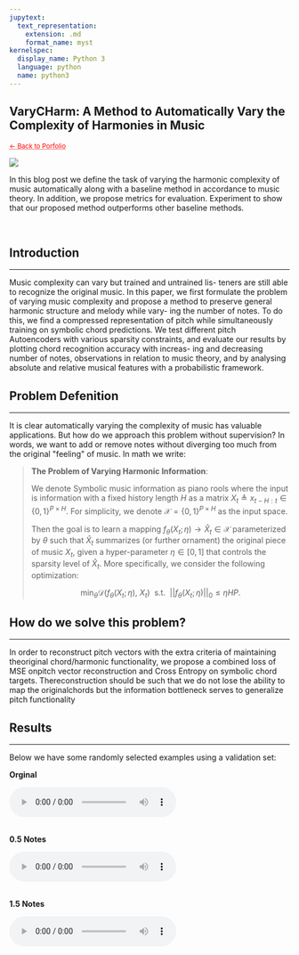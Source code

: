 ```yaml
---
jupytext:
  text_representation:
    extension: .md
    format_name: myst
kernelspec:
  display_name: Python 3
  language: python
  name: python3
---
```


## VaryCHarm: A Method to Automatically Vary the Complexity of Harmonies in Music

 <sub> <a href="https://jmhuer.github.io/mini_book/_build/html/docs/portfolio.html" style="color: red; text-decoration: underline;text-decoration-style: dotted;">← Back to Porfolio</a> </sub>

<img src="../../../../images/varycharm.png" align="center"/>

<br>

 In this blog post we define the task of varying the harmonic complexity of music automatically along with a baseline method in accordance to music theory. In addition, we propose metrics for evaluation. Experiment to show that our proposed method outperforms other baseline methods.


<br>


## Introduction
---

Music complexity can vary but trained and untrained lis- teners are still able to recognize the original music. In this paper, we first formulate the problem of varying music complexity and propose a method to preserve general harmonic structure and melody while vary- ing the number of notes. To do this, we find a compressed representation of pitch while simultaneously training on symbolic chord predictions. We test different pitch Autoencoders with various sparsity constraints, and evaluate our results by plotting chord recognition accuracy with increas- ing and decreasing number of notes, observations in relation to music theory, and by analysing absolute and relative musical features with a probabilistic framework.




## Problem Defenition
---


It is clear automatically varying the complexity of music has valuable applications. But how do we approach this problem without supervision? In words, we want to add or remove notes without diverging too much from the original "feeling" of music. In math we write:
> **The Problem of Varying Harmonic Information**:
>
>We denote Symbolic music information as piano rools where the input is information with a fixed history length $H$ as a matrix $X_t \triangleq x_{t-H:t} \in \{0,1\}^{P \times H}$. For simplicity, we denote $\mathcal{X} = \{0,1\}^{P \times H}$ as the input space.
>
>Then the goal is to learn a mapping $f_\theta(X_t; \eta) \rightarrow \hat{X}_t \in \mathcal{X}$ parameterized by $\theta$ such that $\hat{X}_t$ summarizes (or further ornament) the original piece of music $X_t$, given a hyper-parameter $\eta \in [0,1]$ that controls the sparsity level of $\hat{X}_t$. More specifically, we consider the following optimization:
>
>$$  \min_{\theta} \mathcal{D}\bigg(f_\theta(X_t; \eta),~X_t\bigg) ~~\text{s.t.}~~||f_\theta(X_t; \eta)||_0 \leq \eta HP.$$
>






## How do we solve this problem?
---


In order to reconstruct pitch vectors with the extra criteria of maintaining theoriginal chord/harmonic functionality, we propose a combined loss of MSE onpitch vector reconstruction and Cross Entropy on symbolic chord targets. Thereconstruction should be such that we do not lose the ability to map the originalchords but the information bottleneck serves to generalize pitch functionality





## Results
---

Below we have some randomly selected examples using a validation set:

**Orginal**

<audio controls>
  <source src="../../../../audio/a.wav" type="audio/wav">
Your browser does not support the audio element.
</audio><br>
<br>

**0.5 Notes**

<audio controls>
  <source src="../../../../audio/a.wav" type="audio/wav">
Your browser does not support the audio element.
</audio><br>
<br>

**1.5 Notes**

<audio controls>
  <source src="../../../../audio/a.wav" type="audio/wav">
Your browser does not support the audio element.
</audio><br>
<br>









